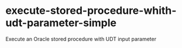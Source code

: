 # execute-stored-procedure-whith-udt-parameter-simple
Execute an Oracle stored procedure with UDT input parameter
